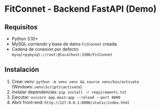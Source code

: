 # FitConnet - Backend FastAPI (Demo)

## Requisitos
- Python 3.10+
- MySQL corriendo y base de datos `FitConnet` creada.
- Cadena de conexión por defecto: `mysql+pymysql://root:@localhost:3306/FitConnet`

## Instalación
1. Crear venv:
   `python -m venv venv && source venv/bin/activate` (Windows: `venv\Scripts\activate`)
2. Instalar dependencias:
   `pip install -r requirements.txt`
3. Ejecutar:
   `uvicorn app.main:app --reload --port 8000`
4. Abrir front-end:
   `http://127.0.0.1:8000/static/index.html`

